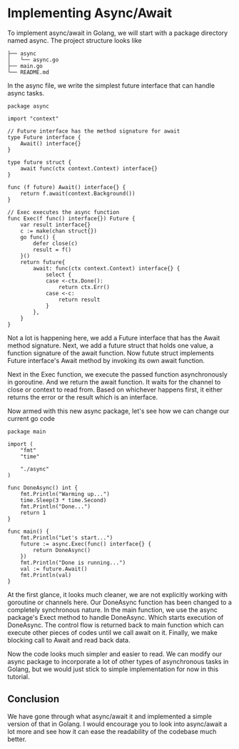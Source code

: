 # Implementing Async/Await

To implement async/await in Golang, we will start with a package directory named async. The project structure looks like
```
├── async
│   └── async.go
├── main.go
└── README.md
```
In the async file, we write the simplest future interface that can handle async tasks.
```
package async

import "context"

// Future interface has the method signature for await
type Future interface {
	Await() interface{}
}

type future struct {
	await func(ctx context.Context) interface{}
}

func (f future) Await() interface{} {
	return f.await(context.Background())
}

// Exec executes the async function
func Exec(f func() interface{}) Future {
	var result interface{}
	c := make(chan struct{})
	go func() {
		defer close(c)
		result = f()
	}()
	return future{
		await: func(ctx context.Context) interface{} {
			select {
			case <-ctx.Done():
				return ctx.Err()
			case <-c:
				return result
			}
		},
	}
}

```

Not a lot is happening here, we add a Future interface that has the Await method signature. Next, we add a future struct that holds one value, a function signature of the await function. Now futute struct implements Future interface's Await method by invoking its own await function.

Next in the Exec function, we execute the passed function asynchronously in goroutine. And we return the await function. It waits for the channel to close or context to read from. Based on whichever happens first, it either returns the error or the result which is an interface.

Now armed with this new async package, let's see how we can change our current go code
```
package main

import (
	"fmt"
	"time"

	"./async"
)

func DoneAsync() int {
	fmt.Println("Warming up...")
	time.Sleep(3 * time.Second)
	fmt.Println("Done...")
	return 1
}

func main() {
	fmt.Println("Let's start...")
	future := async.Exec(func() interface{} {
		return DoneAsync()
	})
	fmt.Println("Done is running...")
	val := future.Await()
	fmt.Println(val)
}
```

At the first glance, it looks much cleaner, we are not explicitly working with goroutine or channels here. Our DoneAsync function has been changed to a completely synchronous nature. In the main function, we use the async package's Exect method to handle DoneAsync. Which starts execution of DoneAsync. The control flow is returned back to main function which can execute other pieces of codes until we call await on it. Finally, we make blocking call to Await and read back data.

Now the code looks much simpler and easier to read. We can modify our async package to incorporate a lot of other types of asynchronous tasks in Golang, but we would just stick to simple implementation for now in this tutorial.

## Conclusion
We have gone through what async/await it and implemented a simple version of that in Golang. I would encourage you to look into async/await a lot more and see how it can ease the readability of the codebase much better.